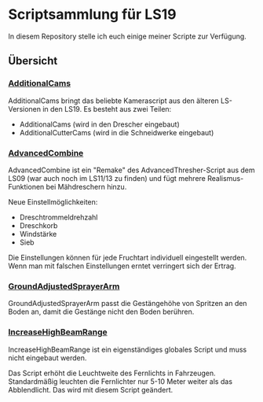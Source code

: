 # **Scriptsammlung für LS19**

In diesem Repository stelle ich euch einige meiner Scripte zur Verfügung.

## **Übersicht**

### **[AdditionalCams](AdditionalCams)**
AdditionalCams bringt das beliebte Kamerascript aus den älteren LS-Versionen in den LS19. Es besteht aus zwei Teilen:
- AdditionalCams (wird in den Drescher eingebaut)
- AdditionalCutterCams (wird in die Schneidwerke eingebaut)

### **[AdvancedCombine](AdvancedCombine)**
AdvancedCombine ist ein "Remake" des AdvancedThresher-Script aus dem LS09 (war auch noch im LS11/13 zu finden) und fügt mehrere Realismus-Funktionen bei Mähdreschern hinzu.

Neue Einstellmöglichkeiten:
- Dreschtrommeldrehzahl
- Dreschkorb
- Windstärke
- Sieb

Die Einstellungen können für jede Fruchtart individuell eingestellt werden. Wenn man mit falschen Einstellungen erntet verringert sich der Ertrag.

### **[GroundAdjustedSprayerArm](GroundAdjustedSprayerArm)**
GroundAdjustedSprayerArm passt die Gestängehöhe von Spritzen an den Boden an, damit die Gestänge nicht den Boden berühren.

### **[IncreaseHighBeamRange](IncreaseHighBeamRange)**
IncreaseHighBeamRange ist ein eigenständiges globales Script und muss nicht eingebaut werden.

Das Script erhöht die Leuchtweite des Fernlichts in Fahrzeugen. Standardmäßig leuchten die Fernlichter nur 5-10 Meter weiter als das Abblendlicht. Das wird mit diesem Script geändert.
